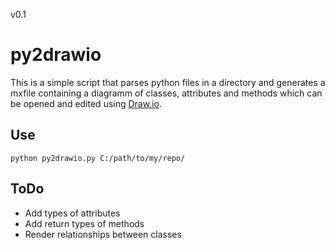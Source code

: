 v0.1
# py2drawio
This is a simple script that parses python files in a directory and generates a mxfile containing a diagramm of classes, attributes and methods which can be opened and edited using [Draw.io](drawio-app.com).

## Use
``python py2drawio.py C:/path/to/my/repo/``

## ToDo
* Add types of attributes
* Add return types of methods
* Render relationships between classes